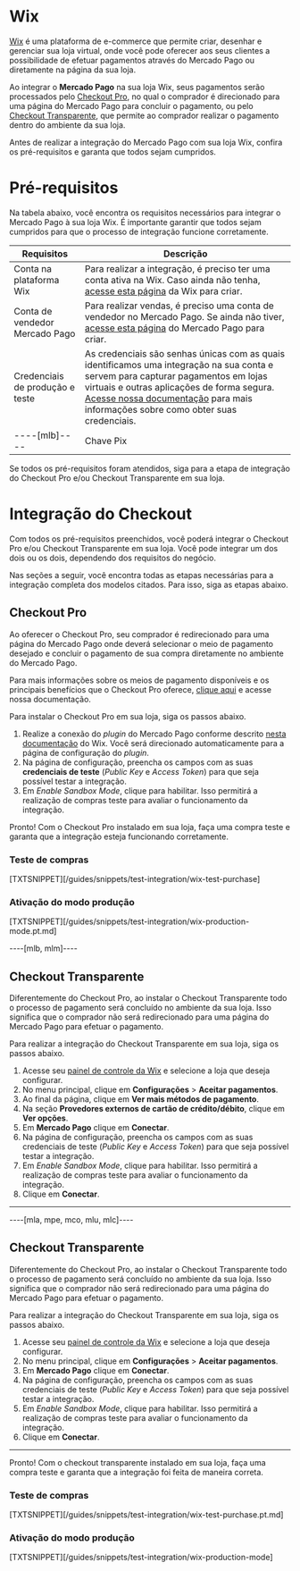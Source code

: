# Wix

[Wix](https://pt.wix.com/) é uma plataforma de e-commerce que permite criar, desenhar e gerenciar sua loja virtual, onde você pode oferecer aos seus clientes a possibilidade de efetuar pagamentos através do Mercado Pago ou diretamente na página da sua loja. 

Ao integrar o **Mercado Pago** na sua loja Wix, seus pagamentos serão processados pelo [Checkout Pro](https://www.mercadopago[FAKER][URL][DOMAIN]/developers/pt/guides/online-payments/checkout-pro/introduction), no qual  o comprador é direcionado para uma página do Mercado Pago para concluir o pagamento, ou pelo [Checkout Transparente](https://www.mercadopago[FAKER][URL][DOMAIN]/developers/pt/guides/online-payments/checkout-api/introduction), que permite ao comprador realizar o pagamento dentro do ambiente da sua loja.

Antes de realizar a integração do Mercado Pago com sua loja Wix, confira os pré-requisitos e garanta que todos sejam cumpridos.

# Pré-requisitos

Na tabela abaixo, você encontra os requisitos necessários para integrar o Mercado Pago à sua loja Wix. É importante garantir que todos sejam cumpridos para que o processo de integração funcione corretamente.

| Requisitos | Descrição |
|---|---|
| Conta na plataforma Wix | Para realizar a integração, é preciso ter uma conta ativa na Wix. Caso ainda não tenha, [acesse esta página](https://users.wix.com/signin) da Wix para criar.|
| Conta de vendedor Mercado Pago | Para realizar vendas, é preciso uma conta de vendedor no Mercado Pago. Se ainda não tiver, [acesse esta página](https://www.mercadopago[FAKER][URL][DOMAIN]/hub/registration/landing) do Mercado Pago para criar. |
| Credenciais de produção e teste | As credenciais são senhas únicas com as quais identificamos uma integração na sua conta e servem para capturar pagamentos em lojas virtuais e outras aplicações de forma segura. [Acesse nossa documentação](https://www.mercadopago[FAKER][URL][DOMAIN]/developers/pt/guides/resources/credentials) para mais informações sobre como obter suas credenciais. |
----[mlb]----| Chave Pix | Para configurar o Pix em sua integração com o Mercado Pago é necessário que sua chave Pix esteja configurada. Para mais informações sobre como configurá-la, [confira nossa documentação](https://www.mercadopago[FAKER][URL][DOMAIN]/ajuda/17843). |------------

Se todos os pré-requisitos foram atendidos, siga para a etapa de integração do Checkout Pro e/ou Checkout Transparente em sua loja.

# Integração do Checkout

Com todos os pré-requisitos preenchidos, você poderá integrar o Checkout Pro e/ou Checkout Transparente em sua loja. Você pode integrar um dos dois ou os dois, dependendo dos requisitos do negócio.

Nas seções a seguir, você encontra todas as etapas necessárias para a integração completa dos modelos citados. Para isso, siga as etapas abaixo.

## Checkout Pro

Ao oferecer o Checkout Pro, seu comprador é redirecionado para uma página  do Mercado Pago onde deverá selecionar o meio de pagamento desejado e concluir o pagamento de sua compra diretamente no ambiente do Mercado Pago.

Para mais informações sobre os meios de pagamento disponíveis e os principais benefícios que o Checkout Pro oferece, [clique aqui](https://www.mercadopago[FAKER][URL][DOMAIN]/developers/pt/guides/online-payments/checkout-pro/introduction) e acesse nossa documentação.

Para instalar o Checkout Pro em sua loja, siga os passos abaixo.

1. Realize a conexão do _plugin_ do Mercado Pago conforme descrito [nesta documentação](https://support.wix.com/pt/article/conectando-mercadopago-como-provedor-de-pagamento) do Wix. Você será direcionado automaticamente para a página de configuração do _plugin_.
2. Na página de configuração, preencha os campos com as suas **credenciais de teste** (_Public Key_ e _Access Token_) para que seja possível testar a integração.
3. Em _Enable Sandbox Mode_, clique para habilitar. Isso permitirá a realização de compras teste para avaliar o funcionamento da integração.

Pronto! Com o Checkout Pro instalado em sua loja, faça uma compra teste e garanta que a integração esteja funcionando corretamente.

### Teste de compras

[TXTSNIPPET][/guides/snippets/test-integration/wix-test-purchase]


### Ativação do modo produção

[TXTSNIPPET][/guides/snippets/test-integration/wix-production-mode.pt.md]

----[mlb, mlm]----
## Checkout Transparente

Diferentemente do Checkout Pro, ao instalar o Checkout Transparente todo o processo de pagamento será concluído no ambiente da sua loja. Isso significa que o comprador não será redirecionado para uma página do Mercado Pago para efetuar o pagamento.

Para realizar a integração do Checkout Transparente em sua loja, siga os passos abaixo.

1. Acesse seu [painel de controle da Wix](https://manage.wix.com/dashboard/) e selecione a loja que deseja configurar.
2. No menu principal, clique em **Configurações** > **Aceitar pagamentos**.
3. Ao final da página, clique em **Ver mais métodos de pagamento**.
4. Na seção **Provedores externos de cartão de crédito/débito**, clique em **Ver opções**.
5. Em **Mercado Pago** clique em **Conectar**.
6. Na página de configuração, preencha os campos com as suas credenciais de teste (_Public Key_ e _Access Token_) para que seja possível testar a integração.
7. Em _Enable Sandbox Mode_, clique para habilitar. Isso permitirá a realização de compras teste para avaliar o funcionamento da integração.
8. Clique em **Conectar**.
------------

----[mla, mpe, mco, mlu, mlc]----
## Checkout Transparente

Diferentemente do Checkout Pro, ao instalar o Checkout Transparente todo o processo de pagamento será concluído no ambiente da sua loja. Isso significa que o comprador não será redirecionado para uma página do Mercado Pago para efetuar o pagamento.

Para realizar a integração do Checkout Transparente em sua loja, siga os passos abaixo.

1. Acesse seu [painel de controle da Wix](https://manage.wix.com/dashboard/) e selecione a loja que deseja configurar.
2. No menu principal, clique em **Configurações** > **Aceitar pagamentos**.
3. Em **Mercado Pago** clique em **Conectar**.
4. Na página de configuração, preencha os campos com as suas credenciais de teste (_Public Key_ e _Access Token_) para que seja possível testar a integração.
5. Em _Enable Sandbox Mode_, clique para habilitar. Isso permitirá a realização de compras teste para avaliar o funcionamento da integração.
6. Clique em **Conectar**.
------------

Pronto! Com o checkout transparente instalado em sua loja, faça uma compra teste e garanta que a integração foi feita de maneira correta.

### Teste de compras

[TXTSNIPPET][/guides/snippets/test-integration/wix-test-purchase.pt.md]

### Ativação do modo produção

[TXTSNIPPET][/guides/snippets/test-integration/wix-production-mode]
